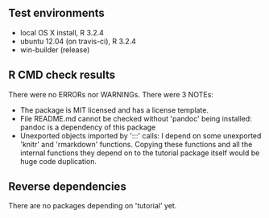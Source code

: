 ## Test environments

* local OS X install, R 3.2.4
* ubuntu 12.04 (on travis-ci), R 3.2.4
* win-builder (release)

## R CMD check results

There were no ERRORs nor WARNINGs. There were 3 NOTEs:

* The package is MIT licensed and has a license template.
* File README.md cannot be checked without 'pandoc' being installed: pandoc is a dependency of this package
* Unexported objects imported by ':::' calls: I depend on some unexported 'knitr' and 'rmarkdown' functions. Copying these functions and all the internal functions they depend on to the tutorial package itself would be huge code duplication.

## Reverse dependencies

There are no packages depending on 'tutorial' yet.


